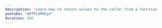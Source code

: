 ```yaml
---
description: "Learn how to return values to the caller from a function. Also learn what happens when you don't return anything." 
youtube: "40TM1zMOEyo" 
duration: 166 
---
```

